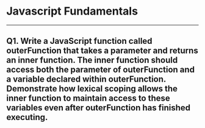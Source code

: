 # Javascript Fundamentals
___
## Q1. Write a JavaScript function called outerFunction that takes a parameter and returns an inner function. The inner function should access both the parameter of outerFunction and a variable declared within outerFunction. Demonstrate how lexical scoping allows the inner function to maintain access to these variables even after outerFunction has finished executing.